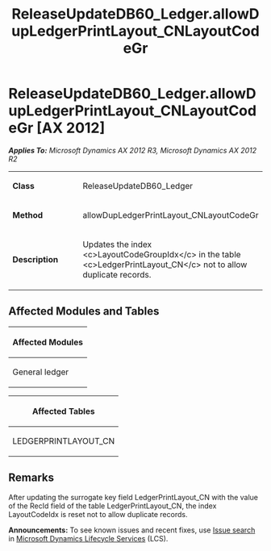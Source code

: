 ﻿---
title: ReleaseUpdateDB60_Ledger.allowDupLedgerPrintLayout_CNLayoutCodeGr
TOCTitle: ReleaseUpdateDB60_Ledger.allowDupLedgerPrintLayout_CNLayoutCodeGr
ms:assetid: 828f93e6-8f4d-1d41-79a0-5f02e9c45f06
ms:mtpsurl: https://msdn.microsoft.com/en-us/library/JJ685951(v=AX.60)
ms:contentKeyID: 49709403
ms.date: 05/18/2015
mtps_version: v=AX.60
---

# ReleaseUpdateDB60\_Ledger.allowDupLedgerPrintLayout\_CNLayoutCodeGr [AX 2012]


_**Applies To:** Microsoft Dynamics AX 2012 R3, Microsoft Dynamics AX 2012 R2_

<table>
<colgroup>
<col style="width: 50%" />
<col style="width: 50%" />
</colgroup>
<tbody>
<tr class="odd">
<td><p><strong>Class</strong></p></td>
<td><p>ReleaseUpdateDB60_Ledger</p></td>
</tr>
<tr class="even">
<td><p><strong>Method</strong></p></td>
<td><p>allowDupLedgerPrintLayout_CNLayoutCodeGr</p></td>
</tr>
<tr class="odd">
<td><p><strong>Description</strong></p></td>
<td><p>Updates the index &lt;c&gt;LayoutCodeGroupIdx&lt;/c&gt; in the table &lt;c&gt;LedgerPrintLayout_CN&lt;/c&gt; not to allow duplicate records.</p></td>
</tr>
</tbody>
</table>


## Affected Modules and Tables

<table>
<colgroup>
<col style="width: 100%" />
</colgroup>
<thead>
<tr class="header">
<th><p>Affected Modules</p></th>
</tr>
</thead>
<tbody>
<tr class="odd">
<td><p>General ledger</p></td>
</tr>
</tbody>
</table>


<table>
<colgroup>
<col style="width: 100%" />
</colgroup>
<thead>
<tr class="header">
<th><p>Affected Tables</p></th>
</tr>
</thead>
<tbody>
<tr class="odd">
<td><p>LEDGERPRINTLAYOUT_CN</p></td>
</tr>
</tbody>
</table>


## Remarks

After updating the surrogate key field LedgerPrintLayout\_CN with the value of the RecId field of the table LedgerPrintLayout\_CN, the index LayoutCodeIdx is reset not to allow duplicate records.

  
**Announcements:** To see known issues and recent fixes, use [Issue search](http://go.microsoft.com/fwlink/?linkid=389258) in [Microsoft Dynamics Lifecycle Services](http://go.microsoft.com/fwlink/?linkid=306505) (LCS).


